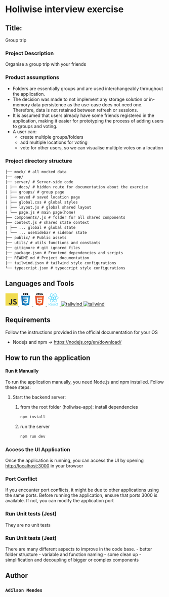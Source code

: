 # Holiwise interview exercise

## Title:

Group trip

### Project Description

Organise a group trip with your friends

### Product assumptions

- Folders are essentially groups and are used interchangeably throughout the application.
- The decision was made to not implement any storage solution or in-memory data persistence as the use-case does not need one. Therefore, data is not retained between refresh or sessions.
- It is assumed that users already have some friends registered in the application, making it easier for prototyping the process of adding users to groups and voting.
- A user can:
  - create multiple groups/folders
  - add multiple locations for voting
  - vote for other users, so we can visualise multiple votes on a location

### Project directory structure

    ├── mock/ # all mocked data
    ├── app/
    ├── server/ # Server-side code
    │ ├── docs/ # hidden route for documentation about the exercise
    | ├── groups/ # group page
    | ├── saved # saved location page
    | ├── global.css # global styles
    | ├── layout.js # global shared layout
    | └── page.js # main page(home)
    ├── components/.js # folder for all shared components
    ├── context.js # shared state context
    | ├── ... global # global state
    | └── ... useSidebar # sidebar state
    ├── public/ # Public assets
    ├── utils/ # utils functions and constants
    ├── gitignore # git ignored files
    ├── package.json # Frontend dependencies and scripts
    ├── README.md # Project documentation
    ├── tailwind.json # tailwind style configurations
    └── typescript.json # typeccript style configurations

## Languages and Tools

<a href="https://developer.mozilla.org/en-US/docs/Web/JavaScript" target="_blank" rel="noreferrer"> <img src="https://raw.githubusercontent.com/devicons/devicon/master/icons/javascript/javascript-original.svg" alt="javascript" width="40" height="40"/>
<a href="https://www.w3schools.com/css/" target="_blank" rel="noreferrer"> <img src="https://raw.githubusercontent.com/devicons/devicon/master/icons/css3/css3-original-wordmark.svg" alt="css3" width="40" height="40"/>
<a href="https://www.w3.org/html/" target="_blank" rel="noreferrer"> <img src="https://raw.githubusercontent.com/devicons/devicon/master/icons/html5/html5-original-wordmark.svg" alt="html5" width="40" height="40"/> </a> <a href="https://reactjs.org/" target="_blank" rel="noreferrer"> <img src="https://raw.githubusercontent.com/devicons/devicon/master/icons/react/react-original-wordmark.svg" alt="react" width="40" height="40"/> </a> <a href="https://tailwindcss.com/" target="_blank" rel="noreferrer"> <img src="https://www.vectorlogo.zone/logos/tailwindcss/tailwindcss-icon.svg" alt="tailwind" width="40" height="40"/> </a> <a href="https://nextjs.org" target="_blank" rel="noreferrer"> <img src="https://external-content.duckduckgo.com/iu/?u=https%3A%2F%2Fbranditechture.agency%2Fbrand-logos%2Fwp-content%2Fuploads%2Fwpdm-cache%2FNext.js-900x0.png" alt="tailwind" width="60" height="40"/> </a>

## Requirements

Follow the instructions provided in the official documentation for your OS

- Nodejs and npm -> https://nodejs.org/en/download/

## How to run the application

#### Run it Manually

To run the application manually, you need Node.js and npm installed. Follow these steps:

1. Start the backend server:

   1. from the root folder (holiwise-app): install dependencies
      ```bash
      npm install
      ```
   2. run the server
      ```bash
      npm run dev
      ```

### Access the UI Application

Once the application is running, you can access the UI by opening [http://localhost:3000](http://localhost:3000) in your browser

### Port Conflict

If you encounter port conflicts, it might be due to other applications using the same ports. Before running the application, ensure that ports 3000 is available. If not, you can modify the application port

### Run Unit tests (Jest)

They are no unit tests

### Run Unit tests (Jest)

There are many different aspects to improve in the code base. - better folder structure - variable and function naming - some clean up - simplification and decoupling of bigger or complex components

## Author

### `Adilson Mendes`
